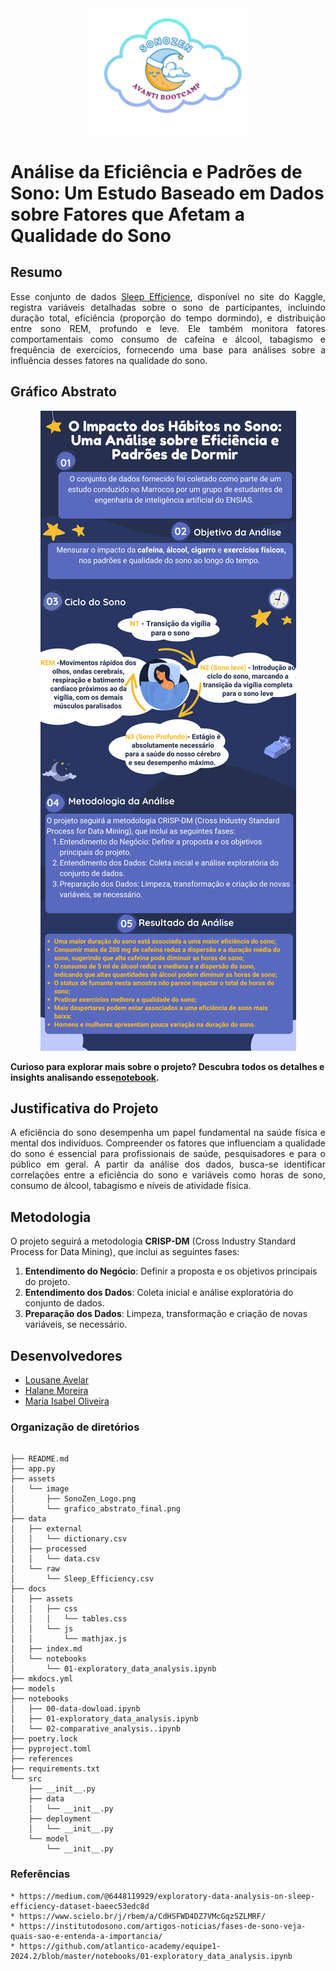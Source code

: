 <div align="center">
    <img src="./assets/image/SonoZen_Logo.png" alt="Logo SonoZen" width="50%" >
</div>


# Análise da Eficiência e Padrões de Sono: Um Estudo Baseado em Dados sobre Fatores que Afetam a Qualidade do Sono

## Resumo

<p align="justify">
    Esse conjunto de dados <a href="https://www.kaggle.com/datasets/equilibriumm/sleep-efficiency">Sleep Efficience</a>, disponível no site do Kaggle, registra variáveis detalhadas sobre o sono de participantes, incluindo duração total, eficiência (proporção do tempo dormindo), e distribuição entre sono REM, profundo e leve. Ele também monitora fatores comportamentais como consumo de cafeína e álcool, tabagismo e frequência de exercícios, fornecendo uma base para análises sobre a influência desses fatores na qualidade do sono.
</p>


## Gráfico Abstrato

<div align="center">
    <img src="./assets/image/grafico_abstrato_final.png" alt="Graphical Abstract">
</div>

**Curioso para explorar mais sobre o projeto? Descubra todos os detalhes e insights analisando esse[notebook](https://github.com/atlantico-academy/equipe2-2024.3/blob/master/notebooks/01-exploratory_data_analysis.ipynb).**

## Justificativa do Projeto

<p align="justify">
    A eficiência do sono desempenha um papel fundamental na saúde física e mental dos indivíduos. Compreender os fatores que influenciam a qualidade do sono é essencial para profissionais de saúde, pesquisadores e para o público em geral. A partir da análise dos dados, busca-se identificar correlações entre a eficiência do sono e variáveis como horas de sono, consumo de álcool, tabagismo e níveis de atividade física.
</p>

## Metodologia

O projeto seguirá a metodologia **CRISP-DM** (Cross Industry Standard Process for Data Mining), que inclui as seguintes fases:

1. **Entendimento do Negócio**: Definir a proposta e os objetivos principais do projeto.
2. **Entendimento dos Dados**: Coleta inicial e análise exploratória do conjunto de dados.
3. **Preparação dos Dados**: Limpeza, transformação e criação de novas variáveis, se necessário.

## Desenvolvedores
 - [Lousane Avelar](https://github.com/lousaneavelar)
 - [Halane Moreira](https://github.com/HalaneMoreira)
 - [Maria Isabel Oliveira](https://github.com/isabe1l-t)

### Organização de diretórios
```

├── README.md
├── app.py
├── assets
│   └── image
│       ├── SonoZen_Logo.png
│       └── grafico_abstrato_final.png
├── data
│   ├── external
│   │   └── dictionary.csv
│   ├── processed
│   │   └── data.csv
│   └── raw
│       └── Sleep_Efficiency.csv
├── docs
│   ├── assets
│   │   ├── css
│   │   │   └── tables.css
│   │   └── js
│   │       └── mathjax.js
│   ├── index.md
│   └── notebooks
│       └── 01-exploratory_data_analysis.ipynb
├── mkdocs.yml
├── models
├── notebooks
│   ├── 00-data-dowload.ipynb
│   ├── 01-exploratory_data_analysis.ipynb
│   └── 02-comparative_analysis..ipynb
├── poetry.lock
├── pyproject.toml
├── references
├── requirements.txt
└── src
    ├── __init__.py
    ├── data
    │   └── __init__.py
    ├── deployment
    │   └── __init__.py
    └── model
        └── __init__.py
```

### Referências
    * https://medium.com/@6448119929/exploratory-data-analysis-on-sleep-efficiency-dataset-baeec53edc8d
    * https://www.scielo.br/j/rbem/a/CdHSFWD4DZ7VMcGqzSZLMRF/
    * https://institutodosono.com/artigos-noticias/fases-de-sono-veja-quais-sao-e-entenda-a-importancia/
    * https://github.com/atlantico-academy/equipe1-2024.2/blob/master/notebooks/01-exploratory_data_analysis.ipynb
